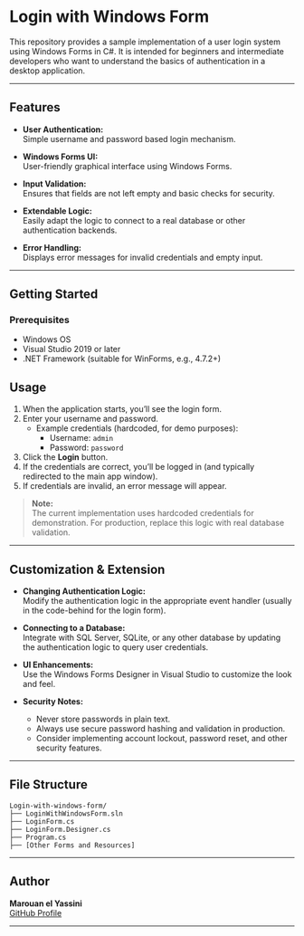 # Login with Windows Form

This repository provides a sample implementation of a user login system using Windows Forms in C#. It is intended for beginners and intermediate developers who want to understand the basics of authentication in a desktop application.

---

## Features

- **User Authentication:**  
  Simple username and password based login mechanism.

- **Windows Forms UI:**  
  User-friendly graphical interface using Windows Forms.

- **Input Validation:**  
  Ensures that fields are not left empty and basic checks for security.

- **Extendable Logic:**  
  Easily adapt the logic to connect to a real database or other authentication backends.

- **Error Handling:**  
  Displays error messages for invalid credentials and empty input.

---

## Getting Started

### Prerequisites

- Windows OS
- Visual Studio 2019 or later
- .NET Framework (suitable for WinForms, e.g., 4.7.2+)


## Usage

1. When the application starts, you’ll see the login form.
2. Enter your username and password.
   - Example credentials (hardcoded, for demo purposes):  
     - Username: `admin`  
     - Password: `password`
3. Click the **Login** button.
4. If the credentials are correct, you’ll be logged in (and typically redirected to the main app window).
5. If credentials are invalid, an error message will appear.

> **Note:**  
> The current implementation uses hardcoded credentials for demonstration. For production, replace this logic with real database validation.

---

## Customization & Extension

- **Changing Authentication Logic:**  
  Modify the authentication logic in the appropriate event handler (usually in the code-behind for the login form).

- **Connecting to a Database:**  
  Integrate with SQL Server, SQLite, or any other database by updating the authentication logic to query user credentials.

- **UI Enhancements:**  
  Use the Windows Forms Designer in Visual Studio to customize the look and feel.

- **Security Notes:**  
  - Never store passwords in plain text.
  - Always use secure password hashing and validation in production.
  - Consider implementing account lockout, password reset, and other security features.

---

## File Structure

```
Login-with-windows-form/
├── LoginWithWindowsForm.sln
├── LoginForm.cs
├── LoginForm.Designer.cs
├── Program.cs
├── [Other Forms and Resources]
```

---


## Author

**Marouan el Yassini**  
[GitHub Profile](https://github.com/Marouan-el-yassini)

---
